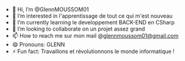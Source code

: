- 👋 Hi, I’m @GlennMOUSSOM01
- 👀 I’m interested in l'apprentissage de tout ce qui m'est nouveau
- 🌱 I’m currently learning le developpement BACK-END en CSharp
- 💞️ I’m looking to collaborate on un projet assez grand
- 📫 How to reach me sur mon mail @glennmoussom01@gmail.com
- 😄 Pronouns: GLENN
- ⚡ Fun fact: Travaillons et révolutionnons le monde informatique !

<!---
GlennMOUSSOM01/GlennMOUSSOM01 is a ✨ special ✨ repository because its `README.md` (this file) appears on your GitHub profile.
You can click the Preview link to take a look at your changes.
--->
